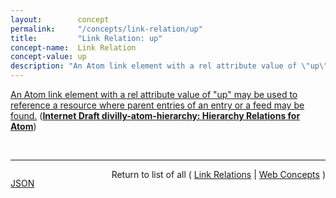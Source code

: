 ```yaml
---
layout:        concept
permalink:     "/concepts/link-relation/up"
title:         "Link Relation: up"
concept-name:  Link Relation
concept-value: up
description: "An Atom link element with a rel attribute value of \"up\" may be used to reference a resource where parent entries of an entry or a feed may be found."
---
```


[An Atom link element with a rel attribute value of "up" may be used to reference a resource where parent entries of an entry or a feed may be found.](http://tools.ietf.org/html/draft-divilly-atom-hierarchy#section-2.3 "Read documentation for Link Relation &#34;up&#34;") (**[Internet Draft divilly-atom-hierarchy: Hierarchy Relations for Atom](/specs/IETF/I-D/divilly-atom-hierarchy "Many applications, besides blogs, provide their data in the form of syndicated Web feeds using formats such as Atom. Some such applications organize Atom Entries in a hierarchical fashion similar to a file system. This specification describes a means of communicating about Atom Entries that are hierarchically related to each other since resource identifiers are opaque to clients and cannot be directly manipulated for the purposes of representation exchange, i.e., navigation. This specification proposes new link relations for hierarchically related Atom resources.")**)

<br/>
<hr/>

<p style="float : left"><a href="./up.json" title="JSON representing this particular Web Concept value">JSON</a></p>
<p style="text-align: right">Return to list of all ( <a href="../link-relation/">Link Relations</a> | <a href="../">Web Concepts</a> )</p>
